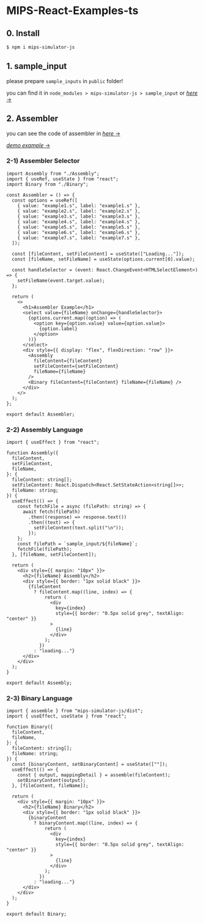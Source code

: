 # MIPS-React-Examples-ts

## 0. Install

```bash
$ npm i mips-simulator-js
```

## 1. sample_input

please prepare `sample_inputs` in `public` folder!

you can find it in `node_modules > mips-simulator-js > sample_input` or [_here_ &rarr;](https://github.com/mipsSimulatorUNIST/simulator/tree/main/sample_input)

## 2. Assembler

you can see the code of assembler in [_here_ &rarr;](https://github.com/mipsSimulatorUNIST/mips-react-examples-ts/tree/main/src/components/Assembler)

[_demo example_ &rarr;](https://mipssimulatorunist.github.io/mips-react-examples-ts/)

### 2-1) Assembler Selector

```tsx
import Assembly from "./Assembly";
import { useRef, useState } from "react";
import Binary from "./Binary";

const Assembler = () => {
  const options = useRef([
    { value: "example1.s", label: "example1.s" },
    { value: "example2.s", label: "example2.s" },
    { value: "example3.s", label: "example3.s" },
    { value: "example4.s", label: "example4.s" },
    { value: "example5.s", label: "example5.s" },
    { value: "example6.s", label: "example6.s" },
    { value: "example7.s", label: "example7.s" },
  ]);

  const [fileContent, setFileContent] = useState(["Loading..."]);
  const [fileName, setFileName] = useState(options.current[0].value);

  const handleSelector = (event: React.ChangeEvent<HTMLSelectElement>) => {
    setFileName(event.target.value);
  };

  return (
    <>
      <h1>Assembler Example</h1>
      <select value={fileName} onChange={handleSelector}>
        {options.current.map((option) => (
          <option key={option.value} value={option.value}>
            {option.label}
          </option>
        ))}
      </select>
      <div style={{ display: "flex", flexDirection: "row" }}>
        <Assembly
          fileContent={fileContent}
          setFileContent={setFileContent}
          fileName={fileName}
        />
        <Binary fileContent={fileContent} fileName={fileName} />
      </div>
    </>
  );
};

export default Assembler;
```

### 2-2) Assembly Language

```tsx
import { useEffect } from "react";

function Assembly({
  fileContent,
  setFileContent,
  fileName,
}: {
  fileContent: string[];
  setFileContent: React.Dispatch<React.SetStateAction<string[]>>;
  fileName: string;
}) {
  useEffect(() => {
    const fetchFile = async (filePath: string) => {
      await fetch(filePath)
        .then((response) => response.text())
        .then((text) => {
          setFileContent(text.split("\n"));
        });
    };
    const filePath = `sample_input/${fileName}`;
    fetchFile(filePath);
  }, [fileName, setFileContent]);

  return (
    <div style={{ margin: "10px" }}>
      <h2>{fileName} Assembly</h2>
      <div style={{ border: "1px solid black" }}>
        {fileContent
          ? fileContent.map((line, index) => {
              return (
                <div
                  key={index}
                  style={{ border: "0.5px solid grey", textAlign: "center" }}
                >
                  {line}
                </div>
              );
            })
          : "loading..."}
      </div>
    </div>
  );
}

export default Assembly;
```

### 2-3) Binary Language

```tsx
import { assemble } from "mips-simulator-js/dist";
import { useEffect, useState } from "react";

function Binary({
  fileContent,
  fileName,
}: {
  fileContent: string[];
  fileName: string;
}) {
  const [binaryContent, setBinaryContent] = useState([""]);
  useEffect(() => {
    const { output, mappingDetail } = assemble(fileContent);
    setBinaryContent(output);
  }, [fileContent, fileName]);

  return (
    <div style={{ margin: "10px" }}>
      <h2>{fileName} Binary</h2>
      <div style={{ border: "1px solid black" }}>
        {binaryContent
          ? binaryContent.map((line, index) => {
              return (
                <div
                  key={index}
                  style={{ border: "0.5px solid grey", textAlign: "center" }}
                >
                  {line}
                </div>
              );
            })
          : "loading..."}
      </div>
    </div>
  );
}

export default Binary;
```
